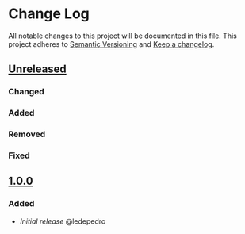 # Change Log

All notable changes to this project will be documented in this file.
This project adheres to [Semantic Versioning](http://semver.org/) and [Keep a changelog](https://github.com/olivierlacan/keep-a-changelog).

## [Unreleased](https://github.com/idealista/pgbouncer_role/tree/develop)
### Changed
### Added
### Removed
### Fixed

## [1.0.0](https://github.com/idealista/pgbouncer_role/tree/1.0.0)
### Added
- *Initial release* @ledepedro
